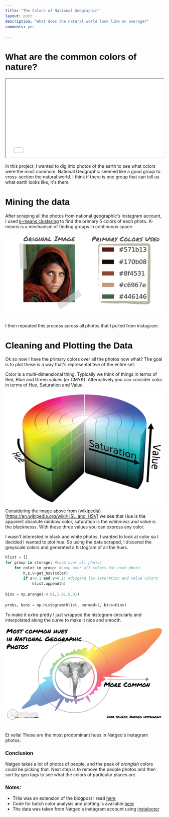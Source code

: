 ```yaml
---
title: "The Colors of National Geographic"
layout: post
description: "What does the natural world look like on average?"
comments: yes

---
```


<style>
@font-face {
  font-family: 'ebgaramond';
  src: url('/res/blog_12/EBGaramond.ttf') format('truetype');
  font-weight: normal;
  font-style: normal;
}
  h1,h2,h3,head,title {
    font-family: 'permanent marker',sans-serif;
    color: Black;
  }
</style>
# What are the common colors of nature?


<iframe src="/res/blog_14/pixel-smear/smear.html" width="100%" height="250px" scrolling="no"></iframe>

In this project, I wanted to dig into photos of the earth to see what colors were the most commom.
National Geographic seemed like a good group to cross-section the natural world. I think if there is one group that can tell us what earth looks like, it's them.


# Mining the data
After scraping all the photos from national geographic's instagram account, I used [k-means clustering](https://en.wikipedia.org/wiki/K-means_clustering) to find the primary 5 colors of each photo. K-means is a mechanism of finding groups in continuous space.

<a href="/res/blog_14/girl.png">
<img src="/res/blog_14/girl.png">
</a>﻿

I then repeated this process across all photos that I pulled from instagram.

# Cleaning and Plotting the Data
Ok so now I have the primary colors over all the photos now what? The goal is to plot these is a way that's representatitive of the entire set.

Color is a multi-dimensional thing. Typically we think of things in terms of Red, Blue and Green values (or CMYK). Alternatively you can consider color in terms of Hue, Saturation and Value.

![HSV](/res/blog_14/hsv-01.png)

Considering the image above from (wikipedia)[https://en.wikipedia.org/wiki/HSL_and_HSV] we see that Hue is the apparent absolute rainbow color, saturation is the *whiteness* and value is the *blacknesss*. With these three values you can express any color.


I wasn't interested in black and white photos, I wanted to look at color so I decided I wanted to plot hue. So using the data scraped, I discared the greyscale colors and generated a histogram of all the hues.

```python
hlist = []
for group in storage: #Loop over all photos
    for color in group: #Loop over all colors for each photo
        h,s,v=get_hsv(color)
        if s>0.1 and v>0.1: #disgard low saturation and value colors
            hlist.append(h)

bins = np.arange(-0.01,1.01,0.01)

probs, bons = np.histogram(hlist, normed=1, bins=bins)
```

To make it *extra* pretty I just wrapped the histogram circularly and interpolated along the curve to make it nice and smooth.

<a href="/res/blog_14/radial_hist.png">
<img src="/res/blog_14/radial_hist.png">
</a>﻿

Et voila! Those are the most predominant hues in Natgeo's instagram photos.

### Conclusion

Natgeo takes a lot of photos of people, and the peak of *orangish* colors could be picking that. Next step is to remove the people photos and then sort by geo tags to see what the colors of particular places are.


### Notes:
* THis was an extension of the blogpost I read [here](http://charlesleifer.com/blog/using-python-and-k-means-to-find-the-dominant-colors-in-images/)
* Code for batch color analysis and plotting is available [here](https://github.com/NicholasARossi/color_me_impressed)
* The data was taken from Natgeo's instagram account using [instalooter](https://github.com/althonos/InstaLooter)

